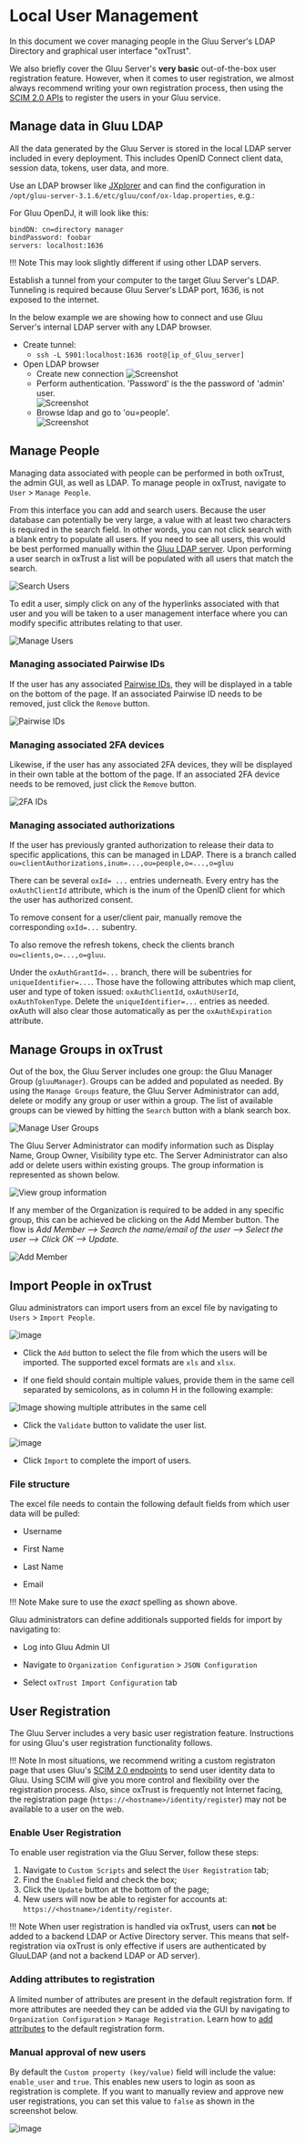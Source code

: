 # Local User Management
In this document we cover managing people in the Gluu Server's LDAP Directory and graphical user interface "oxTrust".

We also briefly cover the Gluu Server's **very basic** out-of-the-box user registration feature. However, when it comes to user registration, we almost always recommend writing your own registration process, then using the [SCIM 2.0 APIs](./scim2.md) to register the users in your Gluu service. 

## Manage data in Gluu LDAP
All the data generated by the Gluu Server is stored in the local LDAP server included in every deployment. This includes OpenID Connect client data, session data, tokens, user data, and more. 

Use an LDAP browser like [JXplorer](http://jxplorer.org/) and can find the configuration in `/opt/gluu-server-3.1.6/etc/gluu/conf/ox-ldap.properties`, e.g.:

For Gluu OpenDJ, it will look like this: 

```
bindDN: cn=directory manager
bindPassword: foobar
servers: localhost:1636
```
!!! Note
    This may look slightly different if using other LDAP servers.

Establish a tunnel from your computer to the target Gluu Server's LDAP. Tunneling is required because Gluu Server's LDAP port, 1636, is not exposed to the internet.

In the below example we are showing how to connect and use Gluu Server's internal LDAP server with any LDAP browser. 

 - Create tunnel:   
   - `ssh -L 5901:localhost:1636 root@[ip_of_Gluu_server]`
 - Open LDAP browser        
   - Create new connection 
![Screenshot](../img/users/user_management_ldap_browser_create_new_connection.png)       
   - Perform authentication. 'Password' is the the password of 'admin' user.  
![Screenshot](../img/users/user_management_ldap_browser_authentication_ldap.png)        
   - Browse ldap and go to 'ou=people'.           
![Screenshot](../img/users/user_management_ldap_browser_user_info.png)            


## Manage People
Managing data associated with people can be performed in both oxTrust, the admin GUI, as well as LDAP. To manage people in oxTrust, navigate to `User` > `Manage People`.

From this interface you can add and search users. Because the user database can potentially be very large, a value with at least two characters is required in the search field. In other words, you can not click search with a blank entry to populate all users. If you need to see all users, this would be best performed manually within the [Gluu LDAP server](#manage-data-in-gluu-ldap). Upon performing a user search in oxTrust a list will be populated with all users that match the search.

![Search Users](../img/admin-guide/user/admin_users_searchadmin.png)

To edit a user, simply click on any of the hyperlinks associated with
that user and you will be taken to a user management interface where you
can modify specific attributes relating to that user.

![Manage Users](../img/admin-guide/user/admin_users_edituser.png)

### Managing associated Pairwise IDs
If the user has any associated [Pairwise IDs](../admin-guide/openid-connect.md#subject-identifier-types), they will be displayed in a table on the bottom of the page. If an associated Pairwise ID needs to be removed, just click the `Remove` button.

![Pairwise IDs](../img/admin-guide/user/admin_users_pairwise.png)

### Managing associated 2FA devices

Likewise, if the user has any associated 2FA devices, they will be displayed in their own table at the bottom of the page. If an associated 2FA device needs to be removed, just click the `Remove` button.

![2FA IDs](../img/admin-guide/user/admin_users_2fa.png)

### Managing associated authorizations 

If the user has previously granted authorization to release their data to specific applications, this can be managed in LDAP. There is a branch called `ou=clientAuthorizations,inum=...,ou=people,o=...,o=gluu`

There can be several `oxId= ...` entries underneath. Every entry has the `oxAuthClientId` attribute, which is the inum of the OpenID client for which the user has authorized consent. 

To remove consent for a user/client pair, manually remove the corresponding `oxId=...` subentry.

To also remove the refresh tokens, check the clients branch `ou=clients,o=...,o=gluu`.

Under the `oxAuthGrantId=...` branch, there will be subentries for `uniqueIdentifier=...`. Those have the following attributes which map client, user and type of token issued: `oxAuthClientId`, `oxAuthUserId`, `oxAuthTokenType`. Delete the `uniqueIdentifier=...` entries as needed. oxAuth will also clear those automatically as per the `oxAuthExpiration` attribute. 

## Manage Groups in oxTrust
Out of the box, the Gluu Server includes one group: the Gluu Manager Group (`gluuManager`). Groups can be added and populated as needed. By using the `Manage Groups` feature, the Gluu Server Administrator can add, delete or modify any group or user within a group. The list of available groups can be viewed by hitting the `Search` button with a blank search box.  

![Manage User Groups](../img/admin-guide/user/admin_users_managegroups.png)

The Gluu Server Administrator can modify information such as Display Name, Group Owner, Visibility type etc. The Server Administrator can also add or delete users within existing groups. The group information is represented as shown below.

![View group information](../img/admin-guide/user/admin_users_groupinfo.png)

If any member of the Organization is required to be added in any specific group, this can be achieved be clicking on the Add Member button. The flow is _Add Member --> Search the name/email of the user --> Select the user --> Click OK --> Update._

![Add Member](../img/admin-guide/user/admin_users_addmember.png)

## Import People in oxTrust

Gluu administrators can import users from an excel file by navigating to `Users` > `Import People`.

![image](../img/admin-guide/user/import-people_add.png)

* Click the `Add` button to select the file from which the users will be imported. The supported excel formats are `xls` and `xlsx`.

* If one field should contain multiple values, provide them in the same cell separated by semicolons, as in column H in the following example:

![Image showing multiple attributes in the same cell](../img/admin-guide/user/multiattributes.png)

* Click the `Validate` button to validate the user list.   

![image](../img/admin-guide/user/import-people_validate.png)

* Click `Import` to complete the import of users.     

### File structure

The excel file needs to contain the following default fields from which user data will be pulled:  

* Username   

* First Name   

* Last Name   

* Email   

!!! Note
    Make sure to use the *exact* spelling as shown above. 

Gluu administrators can define additionals supported fields for import by navigating to:  

   * Log into Gluu Admin UI   
   
   * Navigate to `Organization Configuration` > `JSON Configuration`   
   
   * Select `oxTrust Import Configuration` tab    
   
## User Registration 
The Gluu Server includes a very basic user registration feature. Instructions for using Gluu's user registration functionality follows. 

!!! Note
    In most situations, we recommend writing a custom registraton page that uses Gluu's [SCIM 2.0 endpoints](./scim2.md#supporting-a-user-registration-process-with-scim) to send user identity data to Gluu. Using SCIM will give you more control and flexibility over the registration process. Also, since oxTrust is frequently not Internet facing, the registration page (`https://<hostname>/identity/register`) may not be available to a user on the web.        

### Enable User Registration
To enable user registration via the Gluu Server, follow these steps:

1. Navigate to `Custom Scripts` and select the `User Registration` tab;   
2. Find the `Enabled` field and check the box;     
3. Click the `Update` button at the bottom of the page;      
4. New users will now be able to register for accounts at: `https://<hostname>/identity/register`.  

!!! Note 
    When user registration is handled via oxTrust, users can **not** be added to a backend LDAP or Active Directory server. This means that self-registration via oxTrust is only effective if users are authenticated by GluuLDAP (and not a backend LDAP or AD server).

### Adding attributes to registration
A limited number of attributes are present in the default registration form. If more attributes are needed they can be added via the GUI by navigating to `Organization Configuration` > `Manage Registration`. Learn how to [add attributes](../admin-guide/oxtrust-ui.md#manage-registration) to the default registration form. 

### Manual approval of new users
By default the `Custom property (key/value)` field will include the value: `enable_user` and `true`. This enables new users to login as soon as registration is complete. If you want to manually review and approve new user registrations, you can set this value to `false` as shown in the screenshot below.

![image](../img/admin-guide/user/config-manage-script_enable.png)
